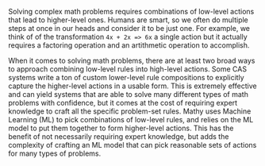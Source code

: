 Solving complex math problems requires combinations of low-level actions that lead to higher-level ones. Humans are smart, so we often do multiple steps at once in our heads and consider it to be just one. For example, we think of of the transformation `4x + 2x => 6x` a single action but it actually requires a factoring operation and an artithmetic operation to accomplish.

When it comes to solving math problems, there are at least two broad ways to approach combining low-level rules into high-level actions. Some CAS systems write a ton of custom lower-level rule compositions to explicitly capture the higher-level actions in a usable form. This is extremely effective and can yield systems that are able to solve many different types of math problems with confidence, but it comes at the cost of requiring expert knowledge to craft all the specific problem-set rules. Mathy uses Machine Learning (ML) to pick combinations of low-level rules, and relies on the ML model to put them together to form higher-level actions. This has the benefit of not necessarily requiring expert knowledge, but adds the complexity of crafting an ML model that can pick reasonable sets of actions for many types of problems.


